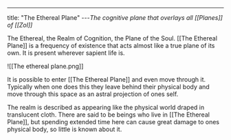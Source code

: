 ---
title: "The Ethereal Plane"
---*The cognitive plane that overlays all [[Planes]] of [[Zol]]*

The Ethereal, the Realm of Cognition, the Plane of the Soul. [[The Ethereal Plane]] is a frequency of existence that acts almost like a true plane of its own. It is present wherever sapient life is.

![[The ethereal plane.png]]

It is possible to enter [[The Ethereal Plane]] and even move through it. Typically when one does this they leave behind their physical body and move through this space as an astral projection of ones self.

The realm is described as appearing like the physical world draped in translucent cloth. There are said to be beings who live in [[The Ethereal Plane]], but spending extended time here can cause great damage to ones physical body, so little is known about it.